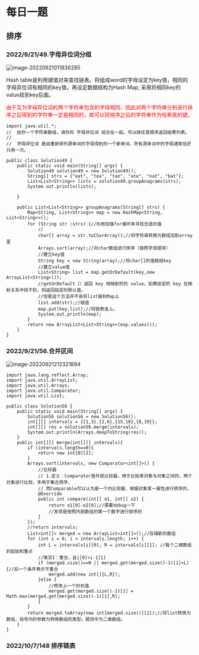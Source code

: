 # 每日一题

## 排序

### 2022/9/21/49.字母异位词分组

![image-20220921011836285](C:\Users\白木-泽\AppData\Roaming\Typora\typora-user-images\image-20220921011836285.png)

Hash table是利用键值对来查找链表。将组成word的字母设定为key值，相同的字母异位词有相同的key值，再设定数据结构为Hash Map, 采用将相同key的value挂到key后面。

<font color=red>由于互为字母异位词的两个字符串包含的字母相同，因此对两个字符串分别进行排序之后得到的字符串一定是相同的，故可以将排序之后的字符串作为哈希表的键。</font>

```
import java.util.*;
//  给你一个字符串数组，请你将 字母异位词 组合在一起。可以按任意顺序返回结果列表。
//
//  字母异位词 是由重新排列源单词的字母得到的一个新单词，所有源单词中的字母通常恰好只用一次。

public class Solution49 {
    public static void main(String[] args) {
        Solution49 solution49 = new Solution49();
        String[] strs = {"eat", "tea", "tan", "ate", "nat", "bat"};
        List<List<String>> lists = solution49.groupAnagrams(strs);
        System.out.println(lists);

    }

    public List<List<String>> groupAnagrams(String[] strs) {
        Map<String, List<String>> map = new HashMap<String, List<String>>();
        for (String str :strs) {//利用加强for循环来寻找合适的值
            //
            char[] array = str.toCharArray();//将字符串转换为数组加到array里
            Arrays.sort(array);//对char数组进行排序（按照字母顺序）
            //建立key值
            String key = new String(array);//将char[]的值赋给key
            //建立value值
            List<String> list = map.getOrDefault(key,new ArrayList<String>());
            //getOrDefault（）返回 key 相映射的的 value，如果给定的 key 在映射关系中找不到，则返回指定的默认值。
            //但是这个方法并不会将list接到Map上
            list.add(str);//赋值
            map.put(key,list);//将链表连上。
            System.out.println(map);
        }
        return new ArrayList<List<String>>(map.values());
    }
}
```



### 2022/9/21/56.合并区间

![image-20220921212321894](C:\Users\白木-泽\AppData\Roaming\Typora\typora-user-images\image-20220921212321894.png)

```
import java.lang.reflect.Array;
import java.util.ArrayList;
import java.util.Arrays;
import java.util.Comparator;
import java.util.List;

public class Solution56 {
    public static void main(String[] args) {
        Solution56 solution56 = new Solution56();
        int[][] intervals = {{1,3},{2,6},{15,18},{8,10}};
        int[][] res = solution56.merge(intervals);
        System.out.println(Arrays.deepToString(res));
    }
    public int[][] merge(int[][] intervals){
        if (intervals.length==0){
            return new int[0][2];
        }
        Arrays.sort(intervals, new Comparator<int[]>() {
            //比较器
            // 1.定义：Comparator是外部比较器，用于比较来对象与对象之间的，两个对象进行比较，多用于集合排序，
            // 而Comparable可以认为是一个内比较器，根据对象某一属性进行排序的，
            @Override
            public int compare(int[] o1, int[] o2) {
                return o1[0]-o2[0];//需要debug一下
                //发现是按照内部数组的第一个数字进行排序的
            }
        });
        //return intervals;
        List<int[]> merged = new ArrayList<int[]>();//存储新的数组
        for (int i = 0; i < intervals.length; i++) {
            int L = intervals[i][0], R = intervals[i][1]; //每个二维数组的起始和重点
            //情况1：重合，且i[0]<i-1[1]
            if (merged.size()==0 || merged.get(merged.size()-1)[1]<L){//后一个条件表示不重合
                merged.add(new int[]{L,R});
            }else {
                //修改上一个的右值
                merged.get(merged.size()-1)[1] = Math.max(merged.get(merged.size()-1)[1],R);
            }
        }
        return merged.toArray(new int[merged.size()][2]);//将list转换为数组，括号内的参数为转换数组的类型。题目中为二维数组。
    }
}
```

### 2022/10/7/148 排序链表



















